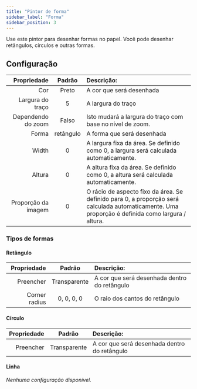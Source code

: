 ```yaml
---
title: "Pintor de forma"
sidebar_label: "Forma"
sidebar_position: 3
---
```



Use este pintor para desenhar formas no papel. Você pode desenhar retângulos, círculos e outras formas.

## Configuração

|         Propriedade |  Padrão   | Descrição:                                                                                                                                       |
| -------------------:|:---------:|:------------------------------------------------------------------------------------------------------------------------------------------------ |
|                 Cor |   Preto   | A cor que será desenhada                                                                                                                         |
|    Largura do traço |     5     | A largura do traço                                                                                                                               |
|  Dependendo do zoom |   Falso   | Isto mudará a largura do traço com base no nível de zoom.                                                                                        |
|               Forma | retângulo | A forma que será desenhada                                                                                                                       |
|               Width |     0     | A largura fixa da área. Se definido como 0, a largura será calculada automaticamente.                                                            |
|              Altura |     0     | A altura fixa da área. Se definido como 0, a altura será calculada automaticamente.                                                              |
| Proporção da imagem |     0     | O rácio de aspecto fixo da área. Se definido para 0, a proporção será calculada automaticamente. Uma proporção é definida como largura / altura. |

### Tipos de formas

#### Retângulo

|   Propriedade |    Padrão    | Descrição:                                   |
| -------------:|:------------:|:-------------------------------------------- |
|     Preencher | Transparente | A cor que será desenhada dentro do retângulo |
| Corner radius |  0, 0, 0, 0  | O raio dos cantos do retângulo               |

#### Círculo

| Propriedade |    Padrão    | Descrição:                                   |
| -----------:|:------------:|:-------------------------------------------- |
|   Preencher | Transparente | A cor que será desenhada dentro do retângulo |

#### Linha

*Nenhuma configuração disponível.*

